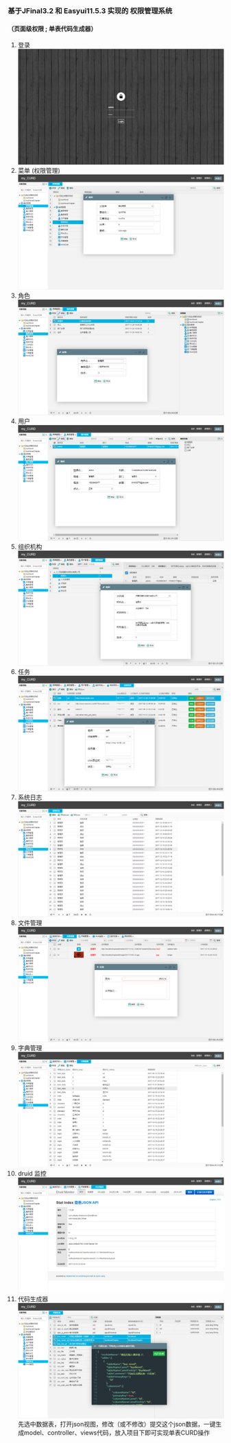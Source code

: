 ### 基于JFinal3.2 和 Easyui11.5.3 实现的 权限管理系统
#### （页面级权限 ; 单表代码生成器）

1. 登录
![](preview_img/login.png)
2. 菜单 (权限管理)
![](preview_img/menu.png)
3. 角色
![](preview_img/role.png)
4. 用户
![](preview_img/user.png)
5. 组织机构
![](preview_img/org.png)
6. 任务
![](preview_img/task.png)
7. 系统日志
![](preview_img/log.png)
8. 文件管理
![](preview_img/file.png)
9. 字典管理
![](preview_img/dict.png)
10. druid 监控
![](preview_img/druid.png)
11. 代码生成器  
![](preview_img/codegen.png)
先选中数据表，打开json视图，修改（或不修改）提交这个json数据，一键生成model、controller、views代码，放入项目下即可实现单表CURD操作
